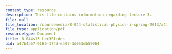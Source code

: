 ```yaml
---
content_type: resource
description: This file contains information regarding lecture 3.
file: null
file_location: /coursemedia/8-044-statistical-physics-i-spring-2013/a47b4a579185174dea073d053eb59064_MIT8_044S13_L3.pdf
file_type: application/pdf
resourcetype: Document
title: 8.044s13 Lec3Slides
uid: a47b4a57-9185-174d-ea07-3d053eb59064
---
```

